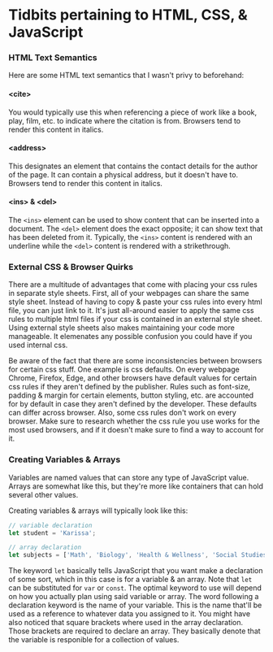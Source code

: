 # Tidbits pertaining to HTML, CSS, & JavaScript

### HTML Text Semantics

Here are some HTML text semantics that I wasn't privy to beforehand:

#### &lt;cite&gt;

You would typically use this when referencing a piece of work like a book, play, film, etc. to indicate where the citation is from. Browsers tend to render this content in italics.

#### &lt;address&gt;

This designates an element that contains the contact details for the author of the page. It can contain a physical address, but it doesn't have to. Browsers tend to render this content in italics.

#### &lt;ins&gt; & &lt;del&gt;

The `<ins>` element can be used to show content that can be inserted into a document. The `<del>` element does the exact opposite; it can show text that has been deleted from it. Typically, the `<ins>` content is rendered with an underline while the `<del>` content is rendered with a strikethrough.

### External CSS & Browser Quirks

There are a multitude of advantages that come with placing your css rules in separate style sheets. First, all of your webpages can share the same style sheet. Instead of having to copy & paste your css rules into every html file, you can just link to it. It's just all-around easier to apply the same css rules to multiple html files if your css is contained in an external style sheet. Using external style sheets also makes maintaining your code more manageable. It elemenates any possible confusion you could have if you used internal css.

Be aware of the fact that there are some inconsistencies between browsers for certain css stuff. One example is css defaults. On every webpage Chrome, Firefox, Edge, and other browsers have default values for certain css rules if they aren't defined by the publisher. Rules such as font-size, padding & margin for certain elements, button styling, etc. are accounted for by default in case they aren't defined by the developer. These defaults can differ across browser. Also, some css rules don't work on every browser. Make sure to research whether the css rule you use works for the most used browsers, and if it doesn't make sure to find a way to account for it.

### Creating Variables & Arrays

Variables are named values that can store any type of JavaScript value. Arrays are somewhat like this, but they're more like containers that can hold several other values.

Creating variables & arrays will typically look like this:
```JavaScript
// variable declaration
let student = 'Karissa';

// array declaration
let subjects = ['Math', 'Biology', 'Health & Wellness', 'Social Studies', 'Digital Arts & Design'];

```

The keyword `let` basically tells JavaScript that you want make a declaration of some sort, which in this case is for a variable & an array. Note that `let` can be substituted for `var` or `const`. The optimal keyword to use will depend on how you actually plan using said variable or array. The word following a declaration keyword is the name of your variable. This is the name that'll be used as a reference to whatever data you assigned to it. You might have also noticed that square brackets where used in the array declaration. Those brackets are required to declare an array. They basically denote that the variable is responible for a collection of values.
